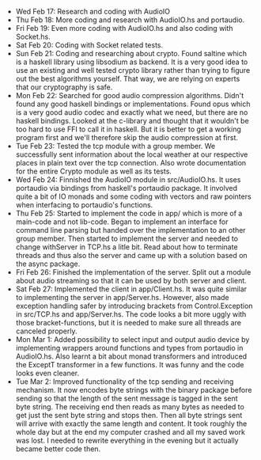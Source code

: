 * Wed Feb 17: Research and coding with AudioIO
* Thu Feb 18: More coding and research with AudioIO.hs and portaudio.
* Fri Feb 19: Even more coding with AudioIO.hs and also coding with Socket.hs.
* Sat Feb 20: Coding with Socket related tests.
* Sun Feb 21: Coding and researching about crypto. Found saltine which is a haskell library using libsodium as backend. It is a very good idea to use an existing and well tested crypto library rather than trying to figure out the best algorithms yourself. That way, we are relying on experts that our cryptography is safe.
* Mon Feb 22: Searched for good audio compression algorithms. Didn't found any good haskell bindings or implementations. Found opus which is a very good audio codec and exactly what we need, but there are no haskell bindings. Looked at the c-library and thought that it wouldn't be too hard to use FFI to call it in haskell. But it is better to get a working program first and we'll therefore skip the audio compression at first.
* Tue Feb 23: Tested the tcp module with a group member. We successfully sent information about the local weather at our respective places in plain text over the tcp connection.
            Also wrote documentation for the entire Crypto module as well as its tests.
* Wed Feb 24: Finnished the AudioIO module in src/AudioIO.hs.
            It uses portaudio via bindings from haskell's portaudio package.
            It involved quite a bit of IO monads and some coding with vectors and raw pointers when interfacing to portaudio's functions.
* Thu Feb 25: Started to implement the code in app/ which is more of a main-code and not lib-code.
              Began to implement an interface for command line parsing but handed over the implementation to an other group member.
              Then started to implement the server and needed to change withServer in TCP.hs a litle bit.
              Read about how to terminate threads and thus also the server and came up with a solution based on the async package.
* Fri Feb 26: Finished the implementation of the server.
              Split out a module about audio streaming so that it can be used by both server and client.
* Sat Feb 27: Implemented the client in app/Client.hs.
              It was quite similar to implementing the server in app/Server.hs.
              However, also made exception handling safer by introducing brackets from Control.Exception in src/TCP.hs and app/Server.hs.
              The code looks a bit more uggly with those bracket-functions, but it is needed to make sure all threads are canceled properly.
* Mon Mar 1: Added possibility to select input and output audio device by implementing wrappers around functions and types from portaudio in AudioIO.hs.
             Also learnt a bit about monad transformers and introduced the ExceptT transformer in a few functions. It was funny and the code looks even cleaner.
* Tue Mar 2: Improved functionality of the tcp sending and receiving mechanism.
             It now encodes byte strings with the binary package before sending so that the length of the sent message is tagged in the sent byte string.
             The receiving end then reads as many bytes as needed to get just the sent byte string and stops then.
             Then all byte strings sent will arrive with exactly the same length and content.
             It took roughly the whole day but at the end my computer crashed and all my saved work was lost.
             I needed to rewrite  everything in the evening but it actually became better code then.
